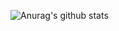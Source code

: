 ![Anurag's github stats](https://github-readme-stats.vercel.app/api?username=0hag1&theme=radical&show_icons=true)
